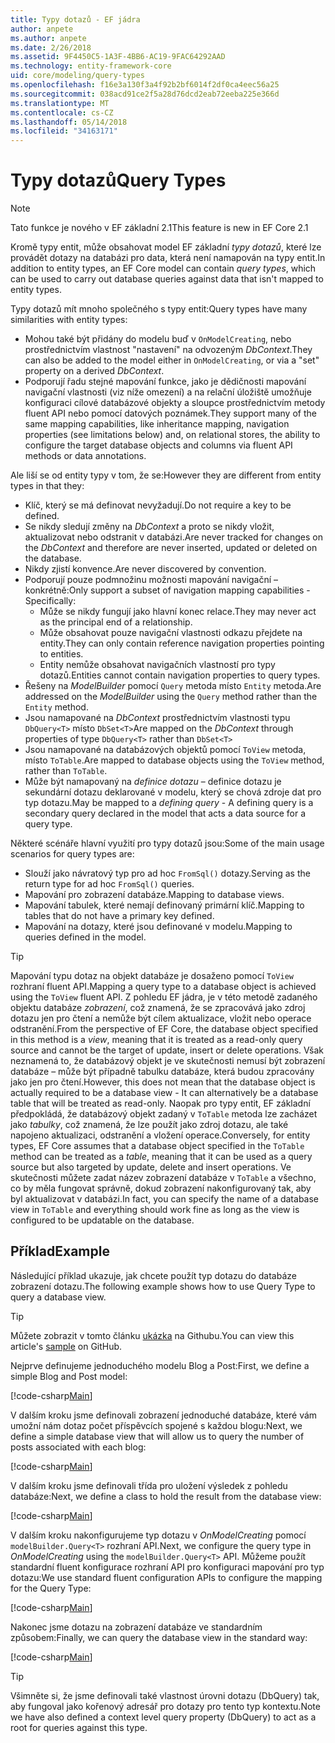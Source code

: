 ```yaml
---
title: Typy dotazů - EF jádra
author: anpete
ms.author: anpete
ms.date: 2/26/2018
ms.assetid: 9F4450C5-1A3F-4BB6-AC19-9FAC64292AAD
ms.technology: entity-framework-core
uid: core/modeling/query-types
ms.openlocfilehash: f16e3a130f3a4f92b2bf6014f2df0ca4eec56a25
ms.sourcegitcommit: 038acd91ce2f5a28d76dcd2eab72eeba225e366d
ms.translationtype: MT
ms.contentlocale: cs-CZ
ms.lasthandoff: 05/14/2018
ms.locfileid: "34163171"
---
```

# <a name="query-types"></a><span data-ttu-id="cc56f-102">Typy dotazů</span><span class="sxs-lookup"><span data-stu-id="cc56f-102">Query Types</span></span>
> [!NOTE]
> <span data-ttu-id="cc56f-103">Tato funkce je nového v EF základní 2.1</span><span class="sxs-lookup"><span data-stu-id="cc56f-103">This feature is new in EF Core 2.1</span></span>

<span data-ttu-id="cc56f-104">Kromě typy entit, může obsahovat model EF základní _typy dotazů_, které lze provádět dotazy na databázi pro data, která není namapován na typy entit.</span><span class="sxs-lookup"><span data-stu-id="cc56f-104">In addition to entity types, an EF Core model can contain _query types_, which can be used to carry out database queries against data that isn't mapped to entity types.</span></span>

<span data-ttu-id="cc56f-105">Typy dotazů mít mnoho společného s typy entit:</span><span class="sxs-lookup"><span data-stu-id="cc56f-105">Query types have many similarities with entity types:</span></span>

- <span data-ttu-id="cc56f-106">Mohou také být přidány do modelu buď v `OnModelCreating`, nebo prostřednictvím vlastnost "nastavení" na odvozeným _DbContext_.</span><span class="sxs-lookup"><span data-stu-id="cc56f-106">They can also be added to the model either in `OnModelCreating`, or via a "set" property on a derived _DbContext_.</span></span>
- <span data-ttu-id="cc56f-107">Podporují řadu stejné mapování funkce, jako je dědičnosti mapování navigační vlastnosti (viz níže omezení) a na relační úložiště umožňuje konfiguraci cílové databázové objekty a sloupce prostřednictvím metody fluent API nebo pomocí datových poznámek.</span><span class="sxs-lookup"><span data-stu-id="cc56f-107">They support many of the same mapping capabilities, like inheritance mapping, navigation properties (see limitations below) and, on relational stores, the ability to configure the target database objects and columns via fluent API methods or data annotations.</span></span>

<span data-ttu-id="cc56f-108">Ale liší se od entity typy v tom, že se:</span><span class="sxs-lookup"><span data-stu-id="cc56f-108">However they are different from entity types in that they:</span></span>

- <span data-ttu-id="cc56f-109">Klíč, který se má definovat nevyžadují.</span><span class="sxs-lookup"><span data-stu-id="cc56f-109">Do not require a key to be defined.</span></span>
- <span data-ttu-id="cc56f-110">Se nikdy sledují změny na _DbContext_ a proto se nikdy vložit, aktualizovat nebo odstranit v databázi.</span><span class="sxs-lookup"><span data-stu-id="cc56f-110">Are never tracked for changes on the _DbContext_ and therefore are never inserted, updated or deleted on the database.</span></span>
- <span data-ttu-id="cc56f-111">Nikdy zjistí konvence.</span><span class="sxs-lookup"><span data-stu-id="cc56f-111">Are never discovered by convention.</span></span>
- <span data-ttu-id="cc56f-112">Podporují pouze podmnožinu možnosti mapování navigační – konkrétně:</span><span class="sxs-lookup"><span data-stu-id="cc56f-112">Only support a subset of navigation mapping capabilities - Specifically:</span></span>
  - <span data-ttu-id="cc56f-113">Může se nikdy fungují jako hlavní konec relace.</span><span class="sxs-lookup"><span data-stu-id="cc56f-113">They may never act as the principal end of a relationship.</span></span>
  - <span data-ttu-id="cc56f-114">Může obsahovat pouze navigační vlastnosti odkazu přejdete na entity.</span><span class="sxs-lookup"><span data-stu-id="cc56f-114">They can only contain reference navigation properties pointing to entities.</span></span>
  - <span data-ttu-id="cc56f-115">Entity nemůže obsahovat navigačních vlastností pro typy dotazů.</span><span class="sxs-lookup"><span data-stu-id="cc56f-115">Entities cannot contain navigation properties to query types.</span></span>
- <span data-ttu-id="cc56f-116">Řešeny na _ModelBuilder_ pomocí `Query` metoda místo `Entity` metoda.</span><span class="sxs-lookup"><span data-stu-id="cc56f-116">Are addressed on the _ModelBuilder_ using the `Query` method rather than the `Entity` method.</span></span>
- <span data-ttu-id="cc56f-117">Jsou namapované na _DbContext_ prostřednictvím vlastnosti typu `DbQuery<T>` místo `DbSet<T>`</span><span class="sxs-lookup"><span data-stu-id="cc56f-117">Are mapped on the _DbContext_ through properties of type `DbQuery<T>` rather than `DbSet<T>`</span></span>
- <span data-ttu-id="cc56f-118">Jsou namapované na databázových objektů pomocí `ToView` metoda, místo `ToTable`.</span><span class="sxs-lookup"><span data-stu-id="cc56f-118">Are mapped to database objects using the `ToView` method, rather than `ToTable`.</span></span>
- <span data-ttu-id="cc56f-119">Může být namapovaný na _definice dotazu_ – definice dotazu je sekundární dotazu deklarované v modelu, který se chová zdroje dat pro typ dotazu.</span><span class="sxs-lookup"><span data-stu-id="cc56f-119">May be mapped to a _defining query_ - A defining query is a secondary query declared in the model that acts a data source for a query type.</span></span>

<span data-ttu-id="cc56f-120">Některé scénáře hlavní využití pro typy dotazů jsou:</span><span class="sxs-lookup"><span data-stu-id="cc56f-120">Some of the main usage scenarios for query types are:</span></span>

- <span data-ttu-id="cc56f-121">Slouží jako návratový typ pro ad hoc `FromSql()` dotazy.</span><span class="sxs-lookup"><span data-stu-id="cc56f-121">Serving as the return type for ad hoc `FromSql()` queries.</span></span>
- <span data-ttu-id="cc56f-122">Mapování pro zobrazení databáze.</span><span class="sxs-lookup"><span data-stu-id="cc56f-122">Mapping to database views.</span></span>
- <span data-ttu-id="cc56f-123">Mapování tabulek, které nemají definovaný primární klíč.</span><span class="sxs-lookup"><span data-stu-id="cc56f-123">Mapping to tables that do not have a primary key defined.</span></span>
- <span data-ttu-id="cc56f-124">Mapování na dotazy, které jsou definované v modelu.</span><span class="sxs-lookup"><span data-stu-id="cc56f-124">Mapping to queries defined in the model.</span></span>

> [!TIP]
> <span data-ttu-id="cc56f-125">Mapování typu dotaz na objekt databáze je dosaženo pomocí `ToView` rozhraní fluent API.</span><span class="sxs-lookup"><span data-stu-id="cc56f-125">Mapping a query type to a database object is achieved using the `ToView` fluent API.</span></span> <span data-ttu-id="cc56f-126">Z pohledu EF jádra, je v této metodě zadaného objektu databáze _zobrazení_, což znamená, že se zpracovává jako zdroj dotazu jen pro čtení a nemůže být cílem aktualizace, vložit nebo operace odstranění.</span><span class="sxs-lookup"><span data-stu-id="cc56f-126">From the perspective of EF Core, the database object specified in this method is a _view_, meaning that it is treated as a read-only query source and cannot be the target of update, insert or delete operations.</span></span> <span data-ttu-id="cc56f-127">Však neznamená to, že databázový objekt je ve skutečnosti nemusí být zobrazení databáze – může být případně tabulku databáze, která budou zpracovány jako jen pro čtení.</span><span class="sxs-lookup"><span data-stu-id="cc56f-127">However, this does not mean that the database object is actually required to be a database view - It can alternatively be a database table that will be treated as read-only.</span></span> <span data-ttu-id="cc56f-128">Naopak pro typy entit, EF základní předpokládá, že databázový objekt zadaný v `ToTable` metoda lze zacházet jako _tabulky_, což znamená, že lze použít jako zdroj dotazu, ale také napojeno aktualizaci, odstranění a vložení operace.</span><span class="sxs-lookup"><span data-stu-id="cc56f-128">Conversely, for entity types, EF Core assumes that a database object specified in the `ToTable` method can be treated as a _table_, meaning that it can be used as a query source but also targeted by update, delete and insert operations.</span></span> <span data-ttu-id="cc56f-129">Ve skutečnosti můžete zadat název zobrazení databáze v `ToTable` a všechno, co by měla fungovat správně, dokud zobrazení nakonfigurovaný tak, aby byl aktualizovat v databázi.</span><span class="sxs-lookup"><span data-stu-id="cc56f-129">In fact, you can specify the name of a database view in `ToTable` and everything should work fine as long as the view is configured to be updatable on the database.</span></span>

## <a name="example"></a><span data-ttu-id="cc56f-130">Příklad</span><span class="sxs-lookup"><span data-stu-id="cc56f-130">Example</span></span>

<span data-ttu-id="cc56f-131">Následující příklad ukazuje, jak chcete použít typ dotazu do databáze zobrazení dotazu.</span><span class="sxs-lookup"><span data-stu-id="cc56f-131">The following example shows how to use Query Type to query a database view.</span></span>

> [!TIP]
> <span data-ttu-id="cc56f-132">Můžete zobrazit v tomto článku [ukázka](https://github.com/aspnet/EntityFrameworkCore/tree/dev/samples/QueryTypes) na Githubu.</span><span class="sxs-lookup"><span data-stu-id="cc56f-132">You can view this article's [sample](https://github.com/aspnet/EntityFrameworkCore/tree/dev/samples/QueryTypes) on GitHub.</span></span>

<span data-ttu-id="cc56f-133">Nejprve definujeme jednoduchého modelu Blog a Post:</span><span class="sxs-lookup"><span data-stu-id="cc56f-133">First, we define a simple Blog and Post model:</span></span>

[!code-csharp[Main](../../../efcore-dev/samples/QueryTypes/Program.cs#Entities)]

<span data-ttu-id="cc56f-134">V dalším kroku jsme definovali zobrazení jednoduché databáze, které vám umožní nám dotaz počet příspěvcích spojené s každou blogu:</span><span class="sxs-lookup"><span data-stu-id="cc56f-134">Next, we define a simple database view that will allow us to query the number of posts associated with each blog:</span></span>

[!code-csharp[Main](../../../efcore-dev/samples/QueryTypes/Program.cs#View)]

<span data-ttu-id="cc56f-135">V dalším kroku jsme definovali třída pro uložení výsledek z pohledu databáze:</span><span class="sxs-lookup"><span data-stu-id="cc56f-135">Next, we define a class to hold the result from the database view:</span></span>

[!code-csharp[Main](../../../efcore-dev/samples/QueryTypes/Program.cs#QueryType)]

<span data-ttu-id="cc56f-136">V dalším kroku nakonfigurujeme typ dotazu v _OnModelCreating_ pomocí `modelBuilder.Query<T>` rozhraní API.</span><span class="sxs-lookup"><span data-stu-id="cc56f-136">Next, we configure the query type in _OnModelCreating_ using the `modelBuilder.Query<T>` API.</span></span>
<span data-ttu-id="cc56f-137">Můžeme použít standardní fluent konfigurace rozhraní API pro konfiguraci mapování pro typ dotazu:</span><span class="sxs-lookup"><span data-stu-id="cc56f-137">We use standard fluent configuration APIs to configure the mapping for the Query Type:</span></span>

[!code-csharp[Main](../../../efcore-dev/samples/QueryTypes/Program.cs#Configuration)]

<span data-ttu-id="cc56f-138">Nakonec jsme dotazu na zobrazení databáze ve standardním způsobem:</span><span class="sxs-lookup"><span data-stu-id="cc56f-138">Finally, we can query the database view in the standard way:</span></span>

[!code-csharp[Main](../../../efcore-dev/samples/QueryTypes/Program.cs#Query)]

> [!TIP]
> <span data-ttu-id="cc56f-139">Všimněte si, že jsme definovali také vlastnost úrovni dotazu (DbQuery) tak, aby fungoval jako kořenový adresář pro dotazy pro tento typ kontextu.</span><span class="sxs-lookup"><span data-stu-id="cc56f-139">Note we have also defined a context level query property (DbQuery) to act as a root for queries against this type.</span></span>
